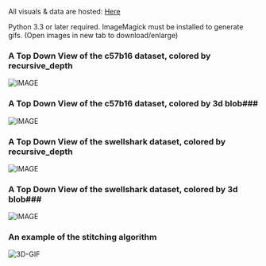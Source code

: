 All visuals & data are hosted: [Here](https://www.dropbox.com/sh/s136nj2b780e22d/AACy854x31kk4U11daFO1Z-0a?dl=0)

Python 3.3 or later required. ImageMagick must be installed to generate gifs.
(Open images in new tab to download/enlarge)

### A Top Down View of the c57b16 dataset, colored by recursive_depth ###
![IMAGE](https://www.dropbox.com/s/4smgqwqimxn4e0s/c57b16_top_depth.png?dl=1)

### A Top Down View of the c57b16 dataset, colored by 3d blob###
![IMAGE](https://www.dropbox.com/s/z4is7p762le1ia2/c57b16_blob3d.png?dl=1)

### A Top Down View of the swellshark dataset, colored by recursive_depth ###
![IMAGE](https://www.dropbox.com/s/s5kom6kc162javc/swell_depth_top.png?dl=1)

### A Top Down View of the swellshark dataset, colored by 3d blob###
![IMAGE](https://www.dropbox.com/s/odqyi3lgg48noqn/swell_blob3d_top.png?dl=1)

### An example of the stitching algorithm
![3D-GIF](https://www.dropbox.com/s/a471w8z70jwav7n/Test_Example_of_Point_Matching.gif?dl=1)